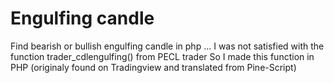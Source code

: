 # Engulfing candle
Find bearish or bullish engulfing candle in php ...
I was not satisfied with the function trader_cdlengulfing() from PECL trader
So I made this function in PHP (originaly found on Tradingview and translated from Pine-Script)
